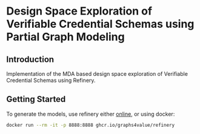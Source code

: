 # Design Space Exploration of Verifiable Credential Schemas using Partial Graph Modeling

## Introduction

Implementation of the MDA based design space exploration of Verifiable Credential Schemas using Refinery.

## Getting Started

To generate the models, use refinery either [online](https://refinery.services/), or using docker: 

```bash
docker run --rm -it -p 8888:8888 ghcr.io/graphs4value/refinery
```
